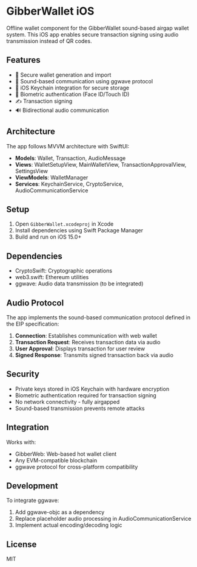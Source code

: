 # GibberWallet iOS

Offline wallet component for the GibberWallet sound-based airgap wallet system. This iOS app enables secure transaction signing using audio transmission instead of QR codes.

## Features

- 🔐 Secure wallet generation and import
- 🎵 Sound-based communication using ggwave protocol  
- 📱 iOS Keychain integration for secure storage
- 🔏 Biometric authentication (Face ID/Touch ID)
- ✍️ Transaction signing
- 🔊 Bidirectional audio communication

## Architecture

The app follows MVVM architecture with SwiftUI:

- **Models**: Wallet, Transaction, AudioMessage
- **Views**: WalletSetupView, MainWalletView, TransactionApprovalView, SettingsView
- **ViewModels**: WalletManager
- **Services**: KeychainService, CryptoService, AudioCommunicationService

## Setup

1. Open `GibberWallet.xcodeproj` in Xcode
2. Install dependencies using Swift Package Manager
3. Build and run on iOS 15.0+

## Dependencies

- CryptoSwift: Cryptographic operations
- web3.swift: Ethereum utilities
- ggwave: Audio data transmission (to be integrated)

## Audio Protocol

The app implements the sound-based communication protocol defined in the EIP specification:

1. **Connection**: Establishes communication with web wallet
2. **Transaction Request**: Receives transaction data via audio
3. **User Approval**: Displays transaction for user review
4. **Signed Response**: Transmits signed transaction back via audio

## Security

- Private keys stored in iOS Keychain with hardware encryption
- Biometric authentication required for transaction signing
- No network connectivity - fully airgapped
- Sound-based transmission prevents remote attacks

## Integration

Works with:
- GibberWeb: Web-based hot wallet client
- Any EVM-compatible blockchain
- ggwave protocol for cross-platform compatibility

## Development

To integrate ggwave:
1. Add ggwave-objc as a dependency
2. Replace placeholder audio processing in AudioCommunicationService
3. Implement actual encoding/decoding logic

## License

MIT